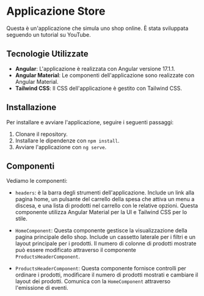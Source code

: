 # Applicazione Store

Questa è un'applicazione che simula uno shop online. È stata sviluppata seguendo un tutorial su YouTube.

## Tecnologie Utilizzate

- **Angular**: L'applicazione è realizzata con Angular versione 17.1.1.
- **Angular Material**: Le componenti dell'applicazione sono realizzate con Angular Material.
- **Tailwind CSS**: Il CSS dell'applicazione è gestito con Tailwind CSS.

## Installazione

Per installare e avviare l'applicazione, seguire i seguenti passaggi:

1. Clonare il repository.
2. Installare le dipendenze con `npm install`.
3. Avviare l'applicazione con `ng serve`.


## Componenti

Vediamo le componenti: 

- `headers`: è la barra degli strumenti dell'applicazione. Include un link alla pagina home, un pulsante del carrello della spesa che attiva un menu a discesa, e una lista di prodotti nel carrello con le relative opzioni. Questa componente utilizza Angular Material per la UI e Tailwind CSS per lo stile.

- `HomeComponent`: Questa componente gestisce la visualizzazione della pagina principale dello shop. Include un cassetto laterale per i filtri e un layout principale per i prodotti. Il numero di colonne di prodotti mostrate può essere modificato attraverso il componente `ProductsHeaderComponent`.

- `ProductsHeaderComponent`: Questa componente fornisce controlli per ordinare i prodotti, modificare il numero di prodotti mostrati e cambiare il layout dei prodotti. Comunica con la `HomeComponent` attraverso l'emissione di eventi.






